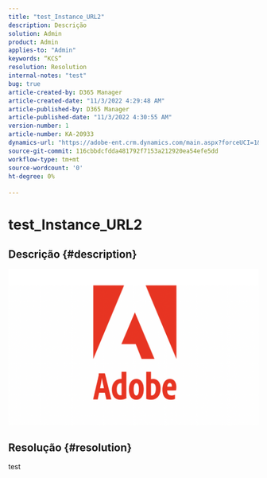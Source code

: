 ```yaml
---
title: "test_Instance_URL2"
description: Descrição
solution: Admin
product: Admin
applies-to: "Admin"
keywords: “KCS”
resolution: Resolution
internal-notes: "test"
bug: true
article-created-by: D365 Manager
article-created-date: "11/3/2022 4:29:48 AM"
article-published-by: D365 Manager
article-published-date: "11/3/2022 4:30:55 AM"
version-number: 1
article-number: KA-20933
dynamics-url: "https://adobe-ent.crm.dynamics.com/main.aspx?forceUCI=1&pagetype=entityrecord&etn=knowledgearticle&id=6679af23-305b-ed11-9561-6045bd0063aa"
source-git-commit: 116cbbdcfdda481792f7153a212920ea54efe5dd
workflow-type: tm+mt
source-wordcount: '0'
ht-degree: 0%

---
```


# test_Instance_URL2

## Descrição {#description}

![](assets/___45600246-305b-ed11-9561-6045bd0063aa___.png)

## Resolução {#resolution}


test

